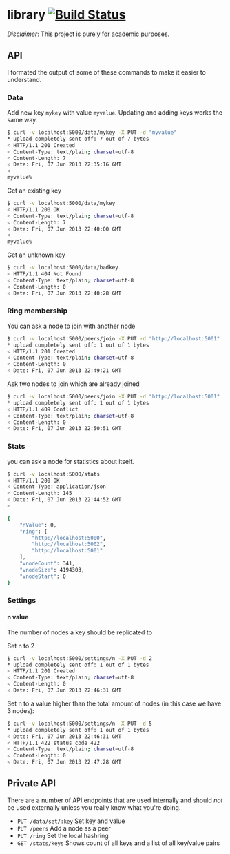 # library [![Build Status](https://travis-ci.org/benmills/library.png?branch=master)](https://travis-ci.org/benmills/library)

*Disclaimer*: This project is purely for academic purposes.

## API

I formated the output of some of these commands to make it easier to understand.

### Data

Add new key `mykey` with value `myvalue`. Updating and adding keys works the same way.
```bash
$ curl -v localhost:5000/data/mykey -X PUT -d "myvalue"
* upload completely sent off: 7 out of 7 bytes
< HTTP/1.1 201 Created
< Content-Type: text/plain; charset=utf-8
< Content-Length: 7
< Date: Fri, 07 Jun 2013 22:35:16 GMT
<
myvalue%
```

Get an existing key
```bash
$ curl -v localhost:5000/data/mykey
< HTTP/1.1 200 OK
< Content-Type: text/plain; charset=utf-8
< Content-Length: 7
< Date: Fri, 07 Jun 2013 22:40:00 GMT
<
myvalue%
```

Get an unknown key
```bash
$ curl -v localhost:5000/data/badkey
< HTTP/1.1 404 Not Found
< Content-Type: text/plain; charset=utf-8
< Content-Length: 0
< Date: Fri, 07 Jun 2013 22:40:28 GMT
```

### Ring membership

You can ask a node to join with another node
```bash
$ curl -v localhost:5000/peers/join -X PUT -d "http://localhost:5001"
* upload completely sent off: 1 out of 1 bytes
< HTTP/1.1 201 Created
< Content-Type: text/plain; charset=utf-8
< Content-Length: 0
< Date: Fri, 07 Jun 2013 22:49:21 GMT
```

Ask two nodes to join which are already joined
```bash
$ curl -v localhost:5000/peers/join -X PUT -d "http://localhost:5001"
* upload completely sent off: 1 out of 1 bytes
< HTTP/1.1 409 Conflict
< Content-Type: text/plain; charset=utf-8
< Content-Length: 0
< Date: Fri, 07 Jun 2013 22:50:51 GMT
```

### Stats

you can ask a node for statistics about itself.
```bash
$ curl -v localhost:5000/stats
< HTTP/1.1 200 OK
< Content-Type: application/json
< Content-Length: 145
< Date: Fri, 07 Jun 2013 22:44:52 GMT
<

{
    "nValue": 0,
    "ring": [
        "http://localhost:5000",
        "http://localhost:5002",
        "http://localhost:5001"
    ],
    "vnodeCount": 341,
    "vnodeSize": 4194303,
    "vnodeStart": 0
}
```

### Settings

#### n value
The number of nodes a key should be replicated to

Set n to 2
```bash
$ curl -v localhost:5000/settings/n -X PUT -d 2
* upload completely sent off: 1 out of 1 bytes
< HTTP/1.1 201 Created
< Content-Type: text/plain; charset=utf-8
< Content-Length: 0
< Date: Fri, 07 Jun 2013 22:46:31 GMT
```

Set n to a value higher than the total amount of nodes (in this case we have 3 nodes):
```bash
$ curl -v localhost:5000/settings/n -X PUT -d 5
* upload completely sent off: 1 out of 1 bytes
< Date: Fri, 07 Jun 2013 22:46:31 GMT
< HTTP/1.1 422 status code 422
< Content-Type: text/plain; charset=utf-8
< Content-Length: 0
< Date: Fri, 07 Jun 2013 22:47:28 GMT
```

## Private API

There are a number of API endpoints that are used internally and should *not* be used externally unless you really know what you're doing. 

* `PUT /data/set/:key` Set key and value
* `PUT /peers` Add a node as a peer
* `PUT /ring` Set the local hashring
* `GET /stats/keys` Shows count of all keys and a list of all key/value pairs
